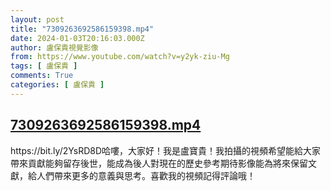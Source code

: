 ```yaml
---
layout: post
title: "7309263692586159398.mp4"
date: 2024-01-03T20:16:03.000Z
author: 盧保貴視覺影像
from: https://www.youtube.com/watch?v=y2yk-ziu-Mg
tags: [ 盧保貴 ]
comments: True
categories: [ 盧保貴 ]
---
```

<!--1704312963000-->
[7309263692586159398.mp4](https://www.youtube.com/watch?v=y2yk-ziu-Mg)
------

<div>
https://bit.ly/2YsRD8D哈嘍，大家好！我是盧寶貴！我拍攝的視頻希望能給大家帶來貢獻能夠留存後世，能成為後人對現在的歷史參考期待影像能為將來保留文獻，給人們帶來更多的意義與思考。喜歡我的視頻記得評論哦！
</div>

